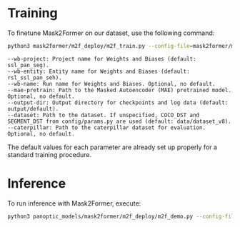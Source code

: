 # Training 
To finetune Mask2Former on our dataset, use the following command:

```bash
python3 mask2former/m2f_deploy/m2f_train.py --config-file=mask2former/models/mask2former_proj_heads/swin_t/maskformer2_swin_tiny_bs16_50ep.yaml --wb-project=ssl_pan_seg --wb-entity=rsl_ssl_pan_seh --wb-name=<optional_run_name> --mae-pretrain=<path_to_pretrained_model> --output-dir=output/default --dataset=data/dataset_v8 --caterpillar=<path_to_caterpillar_dataset>
```
    --wb-project: Project name for Weights and Biases (default: ssl_pan_seg).
    --wb-entity: Entity name for Weights and Biases (default: rsl_ssl_pan_seh).
    --wb-name: Run name for Weights and Biases. Optional, no default.
    --mae-pretrain: Path to the Masked Autoencoder (MAE) pretrained model. Optional, no default.
    --output-dir: Output directory for checkpoints and log data (default: output/default).
    --dataset: Path to the dataset. If unspecified, COCO_DST and SEGMENT_DST from config/params.py are used (default: data/dataset_v8).
    --caterpillar: Path to the caterpillar dataset for evaluation. Optional, no default.

The default values for each parameter are already set up properly for a standard training procedure.

# Inference

To run inference with Mask2Former, execute:
```bash
python3 panoptic_models/mask2former/m2f_deploy/m2f_demo.py --config-file=panoptic_models/mask2former/models/mask2former_proj_heads/swin_t/maskformer2_swin_tiny_bs16_50ep.yaml --input_folder=<path_to_folder_with_images> --output=<output_folder_path>
```